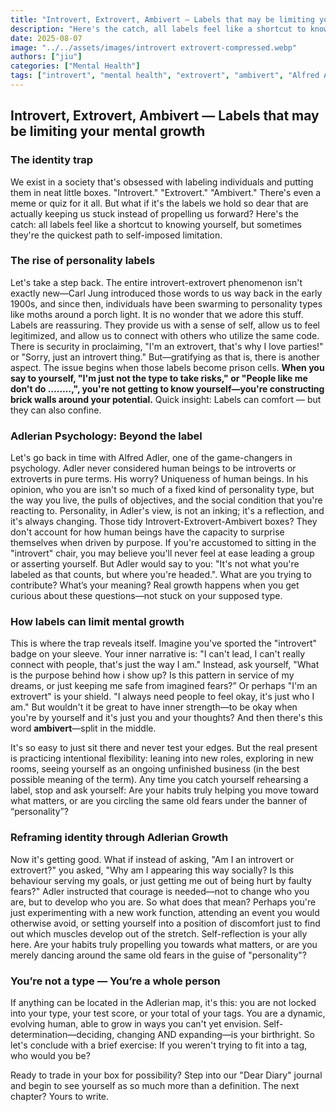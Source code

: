 ```yaml
---
title: "Introvert, Extrovert, Ambivert — Labels that may be limiting your mental growth"
description: "Here's the catch, all labels feel like a shortcut to knowing yourself, but sometimes they're the quickest path to self-imposed limitation."
date: 2025-08-07
image: "../../assets/images/introvert extrovert-compressed.webp"
authors: ["jiu"]
categories: ["Mental Health"]
tags: ["introvert", "mental health", "extrovert", "ambivert", "Alfred Adler", "psychology", "personality"]
---
```


## Introvert, Extrovert, Ambivert — Labels that may be limiting your mental growth


### The identity trap

We exist in a society that's obsessed with labeling individuals and putting them in neat little boxes. "Introvert." "Extrovert." "Ambivert." There's even a meme or quiz for it all. But what if it's the labels we hold so dear that are actually keeping us stuck instead of propelling us forward? Here's the catch: all labels feel like a shortcut to knowing yourself, but sometimes they're the quickest path to self-imposed limitation.


### The rise of personality labels

Let's take a step back. The entire introvert-extrovert phenomenon isn't exactly new—Carl Jung introduced those words to us way back in the early 1900s, and since then, individuals have been swarming to personality types like moths around a porch light.
It is no wonder that we adore this stuff. Labels are reassuring. They provide us with a sense of self, allow us to feel legitimized, and allow us to connect with others who utilize the same code. There is security in proclaiming, "I'm an extrovert, that's why I love parties!" or "Sorry, just an introvert thing." But—gratifying as that is, there is another aspect. The issue begins when those labels become prison cells. **When you say to yourself, "I'm just not the type to take risks," or "People like me don't do ……..,", you're not getting to know yourself—you're constructing brick walls around your potential.**
Quick insight: Labels can comfort — but they can also confine.


### Adlerian Psychology: Beyond the label

Let's go back in time with Alfred Adler, one of the game-changers in psychology. Adler never considered human beings to be introverts or extroverts in pure terms. His worry? Uniqueness of human beings. In his opinion, who you are isn't so much of a fixed kind of personality type, but the way you live, the pulls of objectives, and the social condition that you're reacting to. 
Personality, in Adler's view, is not an inking; it's a reflection, and it's always changing. Those tidy Introvert-Extrovert-Ambivert boxes? They don't account for how human beings have the capacity to surprise themselves when driven by purpose. If you're accustomed to sitting in the "introvert" chair, you may believe you'll never feel at ease leading a group or asserting yourself. But Adler would say to you: "It's not what you're labeled as that counts, but where you're headed.". What are you trying to contribute?
What’s your meaning? Real growth happens when you get curious about these questions—not stuck on your supposed type.


### How labels can limit mental growth

This is where the trap reveals itself. Imagine you've sported the "introvert" badge on your sleeve. Your inner narrative is: "I can't lead, I can't really connect with people, that's just the way I am." Instead, ask yourself, "What is the purpose behind how i show up? Is this pattern in service of my dreams, or just keeping me safe from imagined fears?”
Or perhaps "I'm an extrovert" is your shield. "I always need people to feel okay, it's just who I am." But wouldn't it be great to have inner strength—to be okay when you're by yourself and it's just you and your thoughts? And then there's this word **ambivert**—split in the middle. 

It's so easy to just sit there and never test your edges. But the real present is practicing intentional flexibility: leaning into new roles, exploring in new rooms, seeing yourself as an ongoing unfinished business (in the best possible meaning of the term).
Any time you catch yourself rehearsing a label, stop and ask yourself: Are your habits truly helping you move toward what matters, or are you circling the same old fears under the banner of “personality”?


### Reframing identity through Adlerian Growth

Now it's getting good. What if instead of asking, "Am I an introvert or extrovert?" you asked, "Why am I appearing this way socially? Is this behaviour serving my goals, or just getting me out of being hurt by faulty fears?" 
Adler instructed that courage is needed—not to change who you are, but to develop who you are. So what does that mean? Perhaps you're just experimenting with a new work function, attending an event you would otherwise avoid, or setting yourself into a position of discomfort just to find out which muscles develop out of the stretch. Self-reflection is your ally here. Are your habits truly propelling you towards what matters, or are you merely dancing around the same old fears in the guise of "personality"?


### You’re not a type — You’re a whole person

If anything can be located in the Adlerian map, it's this: you are not locked into your type, your test score, or your total of your tags. You are a dynamic, evolving human, able to grow in ways you can't yet envision. Self-determination—deciding, changing AND expanding—is your birthright.
So let's conclude with a brief exercise: If you weren't trying to fit into a tag, who would you be?

Ready to trade in your box for possibility? Step into our "Dear Diary" journal and begin to see yourself as so much more than a definition. The next chapter? Yours to write.
